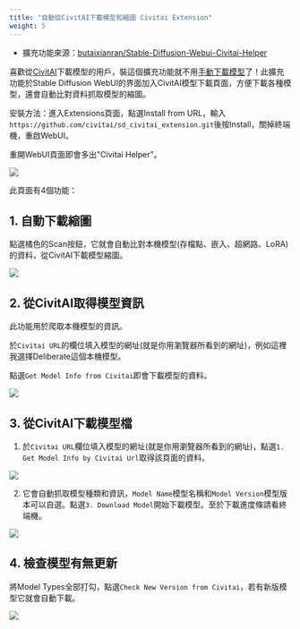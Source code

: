 ```yaml
---
title: "自動從CivitAI下載模型和縮圖 Civitai Extension"
weight: 5
---
```


- 擴充功能來源：[butaixianran/Stable-Diffusion-Webui-Civitai-Helper](https://github.com/butaixianran/Stable-Diffusion-Webui-Civitai-Helper)

喜歡從[CivitAI](https://civitai.com/)下載模型的用戶，裝這個擴充功能就不用[手動下載模型](../installation/download-models)了！此擴充功能於Stable Diffusion WebUI的界面加入CivitAI模型下載頁面，方便下載各種模型，還會自動比對資料抓取模型的縮圖。

安裝方法：進入Extensions頁面，點選Install from URL，輸入`https://github.com/civitai/sd_civitai_extension.git`後按Install，關掉終端機，重啟WebUI。

重開WebUI頁面即會多出"Civitai Helper"。

![](../../images/stable-diffusion-webui-civitai-helper-1.webp)


此頁面有4個功能：


## 1. 自動下載縮圖

點選橘色的Scan按鈕，它就會自動比對本機模型(存檔點、嵌入、超網路、LoRA)的資料，從CivitAI下載模型縮圖。

![](../../images/stable-diffusion-webui-civitai-helper-2.webp)


## 2. 從CivitAI取得模型資訊

此功能用於爬取本機模型的資訊。

於`Civitai URL`的欄位填入模型的網址(就是你用瀏覽器所看到的網址)，例如這裡我選擇Deliberate這個本機模型。

點選`Get Model Info from Civitai`即會下載模型的資料。

![](../../images/stable-diffusion-webui-civitai-helper-3.webp)


## 3. 從CivitAI下載模型檔

1. 於`Civitai URL`欄位填入模型的網址(就是你用瀏覽器所看到的網址)，點選`1. Get Model Info by Civitai Url`取得該頁面的資料。

![](../../images/stable-diffusion-webui-civitai-helper-4.webp)

2. 它會自動抓取模型種類和資訊，`Model Name`模型名稱和`Model Version`模型版本可以自選。點選`3. Download Model`開始下載模型。至於下載進度條請看終端機。

![](../../images/stable-diffusion-webui-civitai-helper-5.webp)


## 4. 檢查模型有無更新

將Model Types全部打勾，點選`Check New Version from Civitai`，若有新版模型它就會自動下載。

![](../../images/stable-diffusion-webui-civitai-helper-6.webp)

